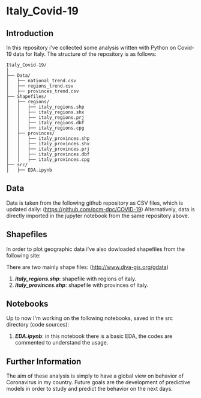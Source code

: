# Italy_Covid-19

## Introduction
In this repository i've collected some analysis written with Python on Covid-19 data for Italy. 
The structure of the repository is as follows:

```
Italy_Covid-19/
│
├── Data/
│   ├── national_trend.csv
│   ├── regions_trend.csv
│   ├── provinces_trend.csv
├── Shapefiles/
│   ├── regions/
│   │   ├── italy_regions.shp
│   │   ├── italy_regions.shx
│   │   ├── italy_regions.prj
│   │   ├── italy_regions.dbf
│   │   ├── italy_regions.cpg
│   ├── provinces/
│   │   ├── italy_provinces.shp
│   │   ├── italy_provinces.shx
│   │   ├── italy_provinces.prj
│   │   ├── italy_provinces.dbf
│   │   ├── italy_provinces.cpg
├── src/
│   ├── EDA.ipynb
```

## Data
Data is taken from the following github repository as CSV files, which is updated daily:
(https://github.com/pcm-dpc/COVID-19)
Alternatively, data is directly imported in the jupyter notebook from the same repository above.

## Shapefiles
In order to plot geographic data i've also dowloaded shapefiles from the following site:

There are two mainly shape files: (http://www.diva-gis.org/gdata)

1. ***italy_regions.shp***: shapefile with regions of italy.
2. ***italy_provinces.shp***: shapefile with provinces of italy.

## Notebooks
Up to now I'm working on the following notebooks, saved in the src directory (code sources):

1. ***EDA.ipynb***: in this notebook there is a basic EDA, the codes are commented to understand the usage.

## Further Information

The aim of these analysis is simply to have a global view on behavior of Coronavirus in my country. Future goals are the development of predictive models in order to study and predict the behavior on the next days.


